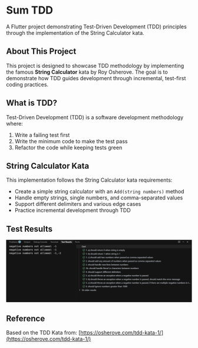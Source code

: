 # Sum TDD

A Flutter project demonstrating Test-Driven Development (TDD) principles through the implementation of the String Calculator kata.

## About This Project

This project is designed to showcase TDD methodology by implementing the famous **String Calculator** kata by Roy Osherove. The goal is to demonstrate how TDD guides development through incremental, test-first coding practices.

## What is TDD?

Test-Driven Development (TDD) is a software development methodology where:
1. Write a failing test first
2. Write the minimum code to make the test pass
3. Refactor the code while keeping tests green

## String Calculator Kata

This implementation follows the String Calculator kata requirements:
- Create a simple string calculator with an `Add(string numbers)` method
- Handle empty strings, single numbers, and comma-separated values
- Support different delimiters and various edge cases
- Practice incremental development through TDD

## Test Results

![Test Results](https://github.com/pratikpwr/sum_tdd/blob/main/test_results.png)

## Reference

Based on the TDD Kata from: [https://osherove.com/tdd-kata-1/](https://osherove.com/tdd-kata-1/)
